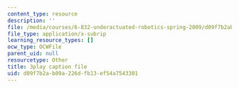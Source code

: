 ```yaml
---
content_type: resource
description: ''
file: /media/courses/6-832-underactuated-robotics-spring-2009/d09f7b2ab09a226dfb13ef54a7543301_7la43dvoLh0.srt
file_type: application/x-subrip
learning_resource_types: []
ocw_type: OCWFile
parent_uid: null
resourcetype: Other
title: 3play caption file
uid: d09f7b2a-b09a-226d-fb13-ef54a7543301
---
```

